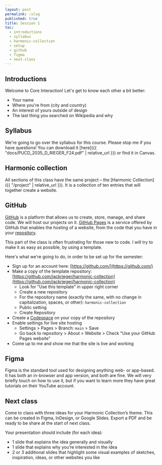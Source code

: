 ```yaml
---
layout: post
permalink: :slug
published: true
title: Session 1
toc:
  - introductions
  - syllabus
  - harmonic-collection
  - setup
  - github
  - figma
  - next-class
---
```


## Introductions

Welcome to Core Interaction! Let's get to know each other a bit better:

- Your name
- Where you're from (city and country)
- An interest of yours outside of design
- The last thing you searched on Wikipedia and why

## Syllabus

We're going to go over the syllabus for this course. Please stop me if you have questions! You can download it [here]({{ "docs/PUCD_2035_D_RIEGER_F24.pdf" | relative_url }}) or find it in Canvas.

## Harmonic collection

All sections of this class have the same project – the [Harmonic Collection]({{ "/project" | relative_url }}). It is a collection of ten entries that will together create a website.

## GitHub

[GitHub](https://github.com/) is a platform that allows us to create, store, manage, and share code. We will host our projects on it. [GitHub Pages](https://pages.github.com/) is a service offered by GitHub that enables the hosting of a website, from the code that you have in your [repository](https://docs.github.com/en/repositories/creating-and-managing-repositories/about-repositories).

This part of the class is often frustrating for those new to code. I will try to make it as easy as possible, by using a template.

Here's what we're going to do, in order to be set up for the semester:

- Sign up for an account here: [https://github.com/](https://github.com/)
- Make a copy of the template repository: [https://github.com/jackrieger/harmonic-collection](https://github.com/jackrieger/harmonic-collection)
  - Look for "Use this template" in upper right corner
  - Create a new repository
  - For the repository name (exactly the same, with no change in capitalization, spaces, or other):  `harmonic-collection`
  - Public setting
  - Create Repository
- Create a [Codespace](https://docs.github.com/en/codespaces/overview) on your copy of the repository
- Enable settings for live site hosting
  - Settings > Pages > Branch: `main` > Save
  - Go back to repository > About > Website > Check "Use your GitHub Pages website"
- Come up to me and show me that the site is live and working

## Figma

Figma is the standard tool used for designing anything web- or app-based. It has both an in-browser and app version, and both are fine. We will very briefly touch on how to use it, but if you want to learn more they have great tutorials on their YouTube account.

## Next class

Come to class with three ideas for your Harmonic Collection’s theme. This can be created in Figma, InDesign, or Google Slides. Export a PDF and be ready to be share at the start of next class.

Your presentation should include (for each idea):

- 1 slide that explains the idea generally and visually
- 1 slide that explains why you’re interested in the idea
- 2 or 3 additional slides that highlight some visual examples of sketches, inspiration, ideas, or other websites you like
